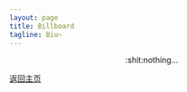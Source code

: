 ```yaml
---
layout: page
title: Billboard
tagline: Biu~
---
```


<div style="text-align:center">:shit:nothing...</div>

[返回主页](https://klelee.com/)
